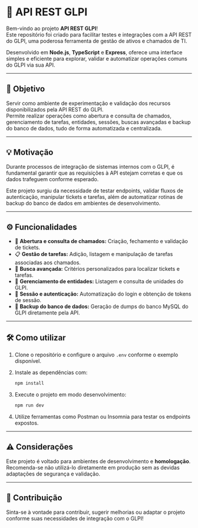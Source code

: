 # 🚀 API REST GLPI

Bem-vindo ao projeto **API REST GLPI**!  
Este repositório foi criado para facilitar testes e integrações com a API REST do GLPI, uma poderosa ferramenta de gestão de ativos e chamados de TI.

Desenvolvido em **Node.js**, **TypeScript** e **Express**, oferece uma interface simples e eficiente para explorar, validar e automatizar operações comuns do GLPI via sua API.

---

## 🎯 Objetivo

Servir como ambiente de experimentação e validação dos recursos disponibilizados pela API REST do GLPI.  
Permite realizar operações como abertura e consulta de chamados, gerenciamento de tarefas, entidades, sessões, buscas avançadas e backup do banco de dados, tudo de forma automatizada e centralizada.

---

## 💡 Motivação

Durante processos de integração de sistemas internos com o GLPI, é fundamental garantir que as requisições à API estejam corretas e que os dados trafeguem conforme esperado.

Este projeto surgiu da necessidade de testar endpoints, validar fluxos de autenticação, manipular tickets e tarefas, além de automatizar rotinas de backup do banco de dados em ambientes de desenvolvimento.

---

## ⚙️ Funcionalidades

- 📝 **Abertura e consulta de chamados:** Criação, fechamento e validação de tickets.
- 📋 **Gestão de tarefas:** Adição, listagem e manipulação de tarefas associadas aos chamados.
- 🔎 **Busca avançada:** Critérios personalizados para localizar tickets e tarefas.
- 🏢 **Gerenciamento de entidades:** Listagem e consulta de unidades do GLPI.
- 🔐 **Sessão e autenticação:** Automatização do login e obtenção de tokens de sessão.
- 💾 **Backup do banco de dados:** Geração de dumps do banco MySQL do GLPI diretamente pela API.

---

## 🛠️ Como utilizar

1. Clone o repositório e configure o arquivo `.env` conforme o exemplo disponível.
2. Instale as dependências com:

   ```bash
   npm install
   ```

3. Execute o projeto em modo desenvolvimento:

    ````bash
    npm run dev
    ````

4. Utilize ferramentas como Postman ou Insomnia para testar os endpoints expostos.

----

## ⚠️ Considerações

Este projeto é voltado para ambientes de desenvolvimento e **homologação**.
Recomenda-se não utilizá-lo diretamente em produção sem as devidas adaptações de segurança e validação.

----

## 🤝 Contribuição

Sinta-se à vontade para contribuir, sugerir melhorias ou adaptar o projeto conforme suas necessidades de integração com o GLPI!